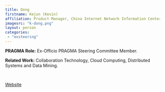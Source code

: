 ```yaml
---
title: Dong
firstname: Kejun (Kevin) 
affiliation: Product Manager, China Internet Network Information Center (CNNIC) 
imagesrc: "k-dong.png"
layout: person
categories:
 - "exsteering"
---
```


**PRAGMA Role:** Ex-Officio PRAGMA Steering Committee Member.

**Related Work:** Collaboration Technology, Cloud Computing, Distributed Systems and Data Mining.

<br>

[Website][1]

[1]: http://www.escience.cn/people/kevin



